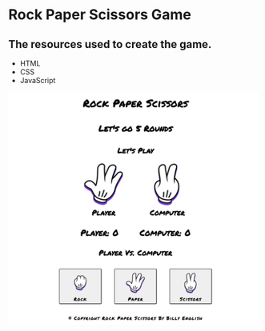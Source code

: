 # Rock Paper Scissors Game

## The resources used to create the game.

<ul>
    <li>HTML</li>
    <li>CSS</li>
    <li>JavaScript</li>
</ul>

<img src="./images/Rock_Paper_Scissors_Game_Image.png" width="500">


